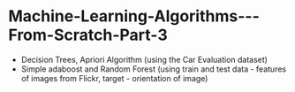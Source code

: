 # Machine-Learning-Algorithms---From-Scratch-Part-3
* Decision Trees, Apriori Algorithm (using the Car Evaluation dataset)
* Simple adaboost and Random Forest (using train and test data - features of images from Flickr, target - orientation of image)

